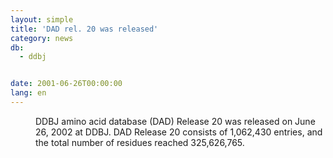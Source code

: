 ```yaml
---
layout: simple
title: 'DAD rel. 20 was released'
category: news
db:
  - ddbj


date: 2001-06-26T00:00:00
lang: en
---
```


<dd>DDBJ amino acid database (DAD) Release 20 was released on June 26, 2002 at DDBJ. DAD Release 20 consists of 1,062,430 entries, and the total number of residues reached 325,626,765.</dd>
